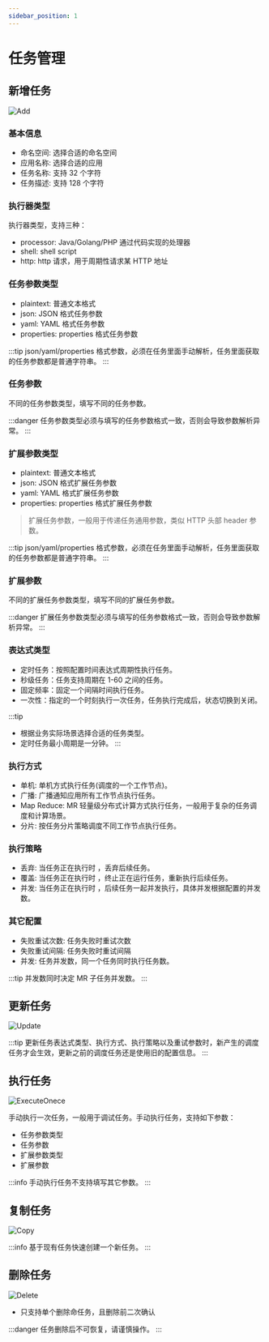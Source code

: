 ```yaml
---
sidebar_position: 1
---
```


# 任务管理

## 新增任务

![Add](assets/cron/add.png)

### 基本信息

- 命名空间: 选择合适的命名空间
- 应用名称: 选择合适的应用
- 任务名称: 支持 32 个字符
- 任务描述: 支持 128 个字符

### 执行器类型
执行器类型，支持三种：
  - processor: Java/Golang/PHP 通过代码实现的处理器
  - shell: shell script
  - http: http 请求，用于周期性请求某 HTTP 地址

### 任务参数类型
  - plaintext: 普通文本格式
  - json: JSON 格式任务参数
  - yaml: YAML 格式任务参数
  - properties: properties 格式任务参数

:::tip
json/yaml/properties 格式参数，必须在任务里面手动解析，任务里面获取的任务参数都是普通字符串。
:::

### 任务参数
不同的任务参数类型，填写不同的任务参数。

:::danger
任务参数类型必须与填写的任务参数格式一致，否则会导致参数解析异常。
:::

### 扩展参数类型
- plaintext: 普通文本格式
- json: JSON 格式扩展任务参数
- yaml: YAML 格式扩展任务参数
- properties: properties 格式扩展任务参数

> 扩展任务参数，一般用于传递任务通用参数，类似 HTTP 头部 header 参数。

:::tip
json/yaml/properties 格式参数，必须在任务里面手动解析，任务里面获取的任务参数都是普通字符串。
:::

### 扩展参数
不同的扩展任务参数类型，填写不同的扩展任务参数。

:::danger
扩展任务参数类型必须与填写的任务参数格式一致，否则会导致参数解析异常。
:::
### 表达式类型
  - 定时任务：按照配置时间表达式周期性执行任务。
  - 秒级任务：任务支持周期在 1-60 之间的任务。
  - 固定频率：固定一个间隔时间执行任务。
  - 一次性：指定的一个时刻执行一次任务，任务执行完成后，状态切换到关闭。

:::tip
- 根据业务实际场景选择合适的任务类型。
- 定时任务最小周期是一分钟。
:::

### 执行方式
  - 单机: 单机方式执行任务(调度的一个工作节点)。
  - 广播: 广播通知应用所有工作节点执行任务。
  - Map Reduce: MR 轻量级分布式计算方式执行任务，一般用于复杂的任务调度和计算场景。
  - 分片: 按任务分片策略调度不同工作节点执行任务。

### 执行策略
  - 丢弃: 当任务正在执行时 ，丢弃后续任务。
  - 覆盖: 当任务正在执行时 ，终止正在运行任务，重新执行后续任务。
  - 并发: 当任务正在执行时 ，后续任务一起并发执行，具体并发根据配置的并发数。

### 其它配置

- 失败重试次数: 任务失败时重试次数
- 失败重试间隔: 任务失败时重试间隔
- 并发: 任务并发数，同一个任务同时执行任务数。

:::tip
并发数同时决定 MR 子任务并发数。
:::

## 更新任务

![Update](assets/cron/update.png)

:::tip
更新任务表达式类型、执行方式、执行策略以及重试参数时，新产生的调度任务才会生效，更新之前的调度任务还是使用旧的配置信息。
:::
## 执行任务

![ExecuteOnece](assets/cron/execute-once.png)

手动执行一次任务，一般用于调试任务。手动执行任务，支持如下参数：
- 任务参数类型
- 任务参数
- 扩展参数类型
- 扩展参数

:::info
手动执行任务不支持填写其它参数。
:::

## 复制任务

![Copy](assets/cron/copy.png)

:::info
基于现有任务快速创建一个新任务。
:::

## 删除任务

![Delete](assets/cron/delete.png)

- 只支持单个删除命任务，且删除前二次确认

:::danger
任务删除后不可恢复，请谨慎操作。
:::